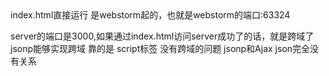  <!--webstorm的端口是63342--> index.html直接运行  是webstorm起的，也就是webstorm的端口:63324
 server的端口是3000,如果通过index.html访问server成功了的话，就是跨域了
jsonp能够实现跨域 靠的是  script标签 没有跨域的问题
jsonp和Ajax  json完全没有关系
